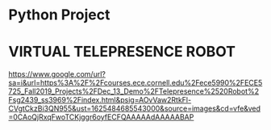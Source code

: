 # Python Project

# VIRTUAL TELEPRESENCE ROBOT

https://www.google.com/url?sa=i&url=https%3A%2F%2Fcourses.ece.cornell.edu%2Fece5990%2FECE5725_Fall2019_Projects%2FDec_13_Demo%2FTelepresence%2520Robot%2Fsg2439_ss3969%2Findex.html&psig=AOvVaw2RtkFl-CVgtCkzBi3QN955&ust=1625484685543000&source=images&cd=vfe&ved=0CAoQjRxqFwoTCKjggr6oyfECFQAAAAAdAAAAABAP

